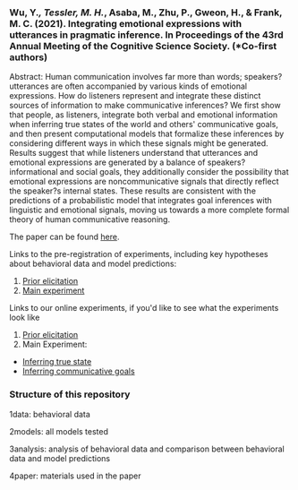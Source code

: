 
### Wu, Y.*, Tessler, M. H.*, Asaba, M., Zhu, P., Gweon, H., & Frank, M. C. (2021). Integrating emotional expressions with utterances in pragmatic inference. In Proceedings of the 43rd Annual Meeting of the Cognitive Science Society. (*Co-first authors)

Abstract: Human communication involves far more than words; speakers? utterances are often accompanied by various kinds of emotional expressions. How do listeners represent and integrate these distinct sources of information to make communicative inferences? We first show that people, as listeners, integrate both verbal and emotional information when inferring true states of the world and others' communicative goals, and then present computational models that formalize these inferences by considering different ways in which these signals might be generated. Results suggest that while listeners understand that utterances and emotional expressions are generated by a balance of speakers? informational and social goals, they additionally consider the possibility that emotional expressions are noncommunicative signals that directly reflect the speaker?s internal states. These results are consistent with the predictions of a probabilistic model that integrates goal inferences with linguistic and emotional signals, moving us towards a more complete formal theory of human communicative reasoning.

The paper can be found [here](http://web.stanford.edu/~yangwu1/pdfs/Wu_Tessler_et_al_2021_CogSci.pdf). 

Links to the pre-registration of experiments, including key hypotheses about behavioral data and model predictions:
1. [Prior elicitation](https://aspredicted.org/blind.php?x=ea89wp)
2. [Main experiment](https://aspredicted.org/blind.php?x=ya7f2h)

Links to our online experiments, if you'd like to see what the experiments look like
1. [Prior elicitation](https://jhukrieger.co1.qualtrics.com/jfe/form/SV_4ZbfOS4AW4Tx565)
2. Main Experiment: 
- [Inferring true state](https://jhukrieger.co1.qualtrics.com/jfe/form/SV_25ztBAgjDuUgWLH)
- [Inferring communicative goals](https://jhukrieger.co1.qualtrics.com/jfe/form/SV_8pQi8lY6wEDIJKd)

### Structure of this repository

1data: behavioral data

2models: all models tested

3analysis: analysis of behavioral data and comparison between behavioral data and model predictions

4paper: materials used in the paper